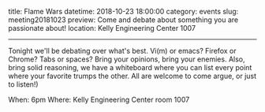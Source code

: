 title: Flame Wars
datetime: 2018-10-23 18:00:00
category: events
slug: meeting20181023
preview: Come and debate about something you are passionate about!
location: Kelly Engineering Center 1007

---

Tonight we'll be debating over what's best. Vi(m) or emacs? Firefox or Chrome? Tabs or spaces? Bring your opinions, bring your enemies. Also, bring solid reasoning, we have a whiteboard where you can list every point where your favorite trumps the other. All are welcome to come argue, or just to listen!)

When: 6pm
Where: Kelly Engineering Center room 1007
